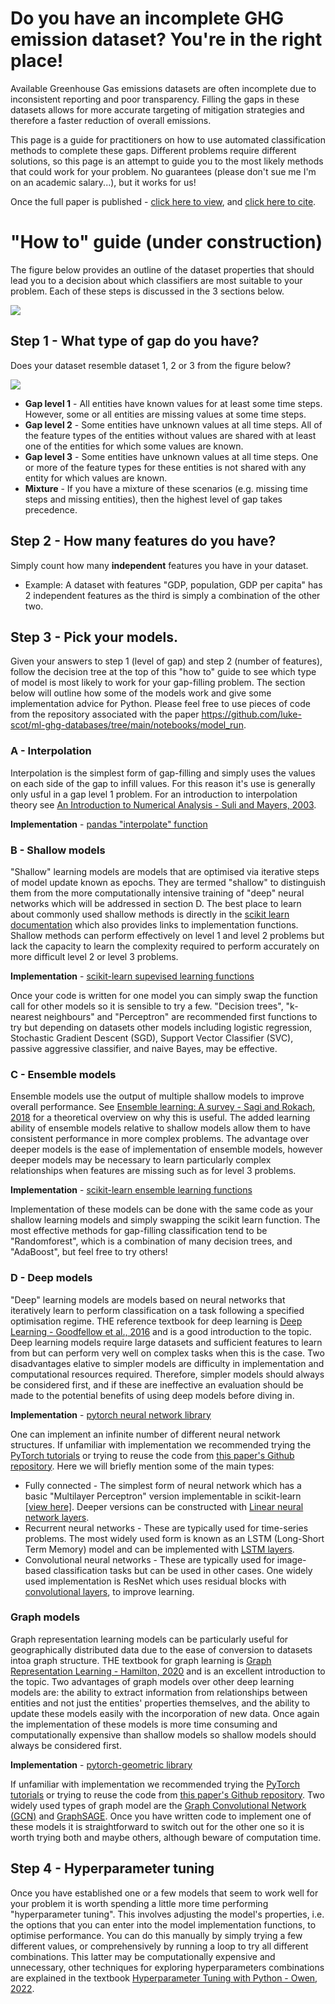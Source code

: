 # Do you have an incomplete GHG emission dataset? You're in the right place!


Available Greenhouse Gas emissions datasets are often incomplete due to inconsistent reporting and poor transparency. Filling the gaps in these datasets allows for more accurate targeting of mitigation strategies
and therefore a faster reduction of overall emissions. 

This page is a guide for practitioners on how to use automated classification methods to complete these gaps. Different problems require different solutions, so this page is an attempt to guide you to the most likely methods that could work for your problem. No guarantees (please don't sue me I'm on an academic salary...), but it works for us!

Once the full paper is published - [click here to view](), and [click here to cite]().

# "How to" guide (under construction)

The figure below provides an outline of the dataset properties that should lead you to a decision about which classifiers are most suitable to your problem. Each of these steps is discussed in the 3 sections below.

![](https://hackmd.io/_uploads/rJfoQPc33.png)


## Step 1 - What type of gap do you have?
Does your dataset resemble dataset 1, 2 or 3 from the figure below?

![](https://hackmd.io/_uploads/r1C0UU6ep.png)


* **Gap level 1** - All entities have known values for at least some time steps. However, some or all entities are missing values at some time steps.
* **Gap level 2** - Some entities have unknown values at all time steps. All of the feature types of the entities without values are shared with at least one of the entities for which some values are known.
* **Gap level 3** - Some entities have unknown values at all time steps. One or more of the feature types for these entities is not shared with any entity for which values are known.
* **Mixture** - If you have a mixture of these scenarios (e.g. missing time steps and missing entities), then the highest level of gap takes precedence.

## Step 2 - How many features do you have?

Simply count how many **independent** features you have in your dataset.

* Example: A dataset with features "GDP, population, GDP per capita" has 2 independent features as the third is simply a combination of the other two.

## Step 3 - Pick your models.
Given your answers to step 1 (level of gap) and step 2 (number of features), follow the decision tree at the top of this "how to" guide to see which type of model is most likely to work for your gap-filling problem. The section below will outline how some of the models work and give some implementation advice for Python. Please feel free to use pieces of code from the repository associated with the paper https://github.com/luke-scot/ml-ghg-databases/tree/main/notebooks/model_run.
### A - Interpolation
Interpolation is the simplest form of gap-filling and simply uses the values on each side of the gap to infill values. For this reason it's use is generally only usful in a gap level 1 problem. For an introduction to interpolation theory see [An Introduction to Numerical Analysis - Suli and Mayers, 2003](https://books.google.co.uk/books?hl=en&lr=&id=hj9weaqJTbQC&oi=fnd&pg=PR7&dq=suli+numerical+analysis&ots=sL2kfJJjwa&sig=PlH14u5PJJjMGMeGvSEvwVx9iI8&redir_esc=y#v=onepage&q=interpolation&f=false).

**Implementation** - 
[pandas "interpolate" function](https://pandas.pydata.org/docs/reference/api/pandas.DataFrame.interpolate.html)

### B - Shallow models
"Shallow" learning models are models that are optimised via iterative steps of model update known as epochs. They are termed "shallow" to distinguish them from the more computationally intensive training of "deep" neural networks which will be addressed in section D. The best place to learn about commonly used shallow methods is directly in the [scikit learn documentation](https://scikit-learn.org/stable/supervised_learning.html#supervised-learning) which also provides links to implementation functions. Shallow methods can perform effectively on level 1 and level 2 problems but lack the capacity to learn the complexity required to perform accurately on more difficult level 2 or level 3 problems.

**Implementation** - [scikit-learn supevised learning functions](https://scikit-learn.org/stable/supervised_learning.html#supervised-learning)

Once your code is written for one model you can simply swap the function call for other models so it is sensible to try a few. "Decision trees", "k-nearest neighbours" and "Perceptron" are recommended first functions to try but depending on datasets other models including logistic regression, Stochastic Gradient Descent (SGD), Support Vector Classifier (SVC), passive aggressive classifier, and naive Bayes, may be effective.


### C - Ensemble models

Ensemble models use the output of multiple shallow models to improve overall performance. See [Ensemble learning: A survey - Sagi and Rokach, 2018](https://wires.onlinelibrary.wiley.com/doi/full/10.1002/widm.1249?casa_token=VJ2KooATzTEAAAAA%3AAIwYObLY3Vt-Y5f2c4Y-LNN-cb37qYupx7lVhqwBJcG16bM8E02F2twX9MU9cFov0GEgbyHmVC8ddcc) for a theoretical overview on why this is useful. The added learning ability of ensemble models relative to shallow models allow them to have consistent performance in more complex problems. The advantage over deeper models is the ease of implementation of ensemble models, however deeper models may be necessary to learn particularly complex relationships when features are missing such as for level 3 problems.

**Implementation** - [scikit-learn ensemble learning functions](https://scikit-learn.org/stable/modules/ensemble.html)

Implementation of these models can be done with the same code as your shallow learning models and simply swapping the scikit learn function. The most effective methods for gap-filling classification tend to be "Randomforest", which is a combination of many decision trees, and "AdaBoost", but feel free to try others!

### D - Deep models
"Deep" learning models are models based on neural networks that iteratively learn to perform classification on a task following a specified optimisation regime. THE reference textbook for deep learning is [Deep Learning - Goodfellow et al., 2016](https://books.google.co.uk/books?hl=en&lr=&id=omivDQAAQBAJ&oi=fnd&pg=PR5&dq=goodfellow+2016&ots=MNV4ftqDUX&sig=Cc3qA8aEOdMGd2XnHMOg3WVYEEQ&redir_esc=y#v=onepage&q=goodfellow%202016&f=false) and is a good introduction to the topic. Deep learning models require large datasets and sufficient features to learn from but can perform very well on complex tasks when this is the case. Two disadvantages elative to simpler models are difficulty in implementation and computational resources required. Therefore, simpler models should always be considered first, and if these are ineffective an evaluation should be made to the potential benefits of using deep models before diving in. 

**Implementation** - [pytorch neural network library](https://pytorch.org/docs/stable/index.html)

One can implement an infinite number of different neural network structures. If unfamiliar with implementation we recommended trying the [PyTorch tutorials](https://pytorch.org/tutorials/) or trying to reuse the code from [this paper's Github repository](https://github.com/luke-scot/ml-ghg-databases/blob/main/notebooks/model_run/run_deepModels.ipynb). Here we will briefly mention some of the main types:
* Fully connected - The simplest form of neural network which has a basic "Multilayer Perceptron" version implementable in scikit-learn [[view here]](https://scikit-learn.org/stable/modules/generated/sklearn.neural_network.MLPClassifier.html#sklearn.neural_network.MLPClassifier). Deeper versions can be constructed with [Linear neural network layers](https://pytorch.org/docs/stable/generated/torch.nn.Linear.html).
* Recurrent neural networks - These are typically used for time-series problems. The most widely used form is known as an LSTM (Long-Short Term Memory) model and can be implemented with [LSTM layers](https://pytorch.org/docs/stable/generated/torch.nn.LSTM.html).
* Convolutional neural networks - These are typically used for image-based classification tasks but can be used in other cases. One widely used implementation is ResNet which uses residual blocks with [convolutional layers](https://pytorch.org/docs/stable/generated/torch.nn.Conv1d.html), to improve learning.

### Graph models
Graph representation learning models can be particularly useful for geographically distributed data due to the ease of conversion to datasets intoa graph structure. THE textbook for graph learning is [Graph Representation Learning - Hamilton, 2020](https://books.google.co.uk/books?hl=en&lr=&id=Csj-DwAAQBAJ&oi=fnd&pg=PP2&dq=hamilton+graph+learning&ots=_djxjdgxJP&sig=nq8-TriLUck9sDbza1QqiJIoLa0&redir_esc=y#v=onepage&q=hamilton%20graph%20learning&f=false) and is an excellent introduction to the topic. Two advantages of graph models over other deep learning models are: the ability to extract information from relationships between entities and not just the entities' properties themselves, and the ability to update these models easily with the incorporation of new data. Once again the implementation of these models is more time consuming and computationally expensive than shallow models so shallow models should always be considered first. 

**Implementation** - [pytorch-geometric library](https://pytorch-geometric.readthedocs.io/en/latest/)

If unfamiliar with implementation we recommended trying the [PyTorch tutorials](https://pytorch-geometric.readthedocs.io/en/latest/notes/colabs.html) or trying to reuse the code from [this paper's Github repository](https://github.com/luke-scot/ml-ghg-databases/blob/main/notebooks/model_run/run_graph.ipynb). Two widely used types of graph model are the [Graph Convolutional Network (GCN)](https://pytorch-geometric.readthedocs.io/en/latest/generated/torch_geometric.nn.models.GCN.html) and [GraphSAGE](https://pytorch-geometric.readthedocs.io/en/latest/generated/torch_geometric.nn.models.GraphSAGE.html). Once you have written code to implement one of these models it is straightforward to switch out for the other one so it is worth trying both and maybe others, although beware of computation time.

## Step 4 - Hyperparameter tuning
Once you have established one or a few models that seem to work well for your problem it is worth spending a little more time performing "hyperparameter tuning". This involves adjusting the model's properties, i.e. the options that you can enter into the model implementation functions, to optimise performance. You can do this manually by simply trying a few different values, or comprehensively by running a loop to try all different combinations. This latter may be computationally expensive and unnecessary, other techniques for exploring hyperparameters combinations are explained in the textbook [Hyperparameter Tuning with Python - Owen, 2022](https://books.google.co.uk/books?hl=en&lr=&id=CqF-EAAAQBAJ&oi=fnd&pg=PP1&dq=hyperparameter+tuning+in+python&ots=ROPBsnH0qD&sig=K_MftSABaSdHtET-lKxl3zexbEo&redir_esc=y#v=onepage&q=hyperparameter%20tuning%20in%20python&f=false).